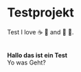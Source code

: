 # Testprojekt
Test
I love :coffee: :pizza: and :dancer: :gun:.
<html><br />
<b>Hallo das ist ein Test</b><br>Yo was Geht?
<script language="javascript" type="text/javascript">
System.out.println("Hello World")
</script>
</script>
</html>
